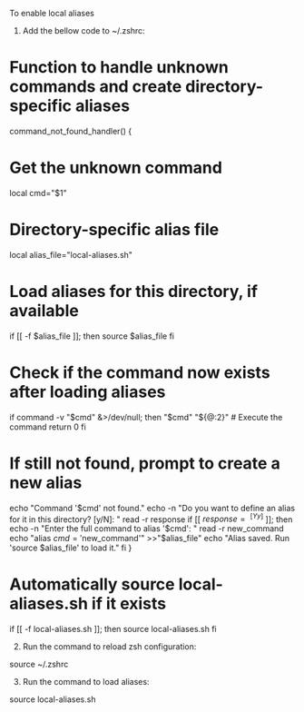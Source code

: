 To enable local aliases

1. Add the bellow code to ~/.zshrc:

# Function to handle unknown commands and create directory-specific aliases
command_not_found_handler() {
  # Get the unknown command
  local cmd="$1"

  # Directory-specific alias file
  local alias_file="local-aliases.sh"

  # Load aliases for this directory, if available
  if [[ -f $alias_file ]]; then
    source $alias_file
  fi

  # Check if the command now exists after loading aliases
  if command -v "$cmd" &>/dev/null; then
    "$cmd" "${@:2}"  # Execute the command
    return 0
  fi

  # If still not found, prompt to create a new alias
  echo "Command '$cmd' not found."
  echo -n "Do you want to define an alias for it in this directory? [y/N]: "
  read -r response
  if [[ $response =~ ^[Yy]$ ]]; then
    echo -n "Enter the full command to alias '$cmd': "
    read -r new_command
    echo "alias $cmd='$new_command'" >>"$alias_file"
    echo "Alias saved. Run 'source $alias_file' to load it."
  fi
}

# Automatically source local-aliases.sh if it exists
if [[ -f local-aliases.sh ]]; then
  source local-aliases.sh
fi

2. Run the command to reload zsh configuration:

source ~/.zshrc

3. Run the command to load aliases:

source local-aliases.sh

